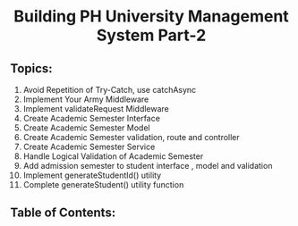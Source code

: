 <h1 align='center'>Building PH University Management System Part-2</h1>

## Topics:

1. Avoid Repetition of Try-Catch, use catchAsync
2. Implement Your Army Middleware
3. Implement validateRequest Middleware
4. Create Academic Semester Interface
5. Create Academic Semester Model
6. Create Academic Semester validation, route and controller
7. Create Academic Semester Service
8. Handle Logical Validation of Academic Semester
9. Add admission semester to student interface , model and validation
10. Implement generateStudentId() utility
11. Complete generateStudent() utility function

## Table of Contents:

